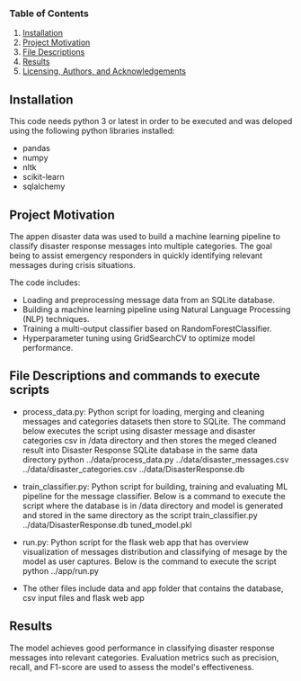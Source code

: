 ### Table of Contents
1. [Installation](#installation)
2. [Project Motivation](#motivation)
3. [File Descriptions](#files)
4. [Results](#results)
5. [Licensing, Authors, and Acknowledgements](#licensing)

## Installation <a name="installation"></a>
This code needs python 3 or latest in order to be executed and was deloped using the following python libraries installed:

- pandas
- numpy
- nltk
- scikit-learn
- sqlalchemy

## Project Motivation<a name="motivation"></a>
The appen disaster data was used to build a machine learning pipeline to classify disaster response messages into multiple categories. The goal being to assist emergency responders in quickly identifying relevant messages during crisis situations.

The code includes:

- Loading and preprocessing message data from an SQLite database.
- Building a machine learning pipeline using Natural Language Processing (NLP) techniques.
- Training a multi-output classifier based on RandomForestClassifier.
- Hyperparameter tuning using GridSearchCV to optimize model performance.

## File Descriptions and commands to execute scripts <a name="files"></a>
- process_data.py: Python script for loading, merging and cleaning messages and categories datasets then store to SQLite. The command below executes the script using disaster message and disaster categories csv in /data directory and then stores the meged cleaned result into Disaster Response SQLite database in the same data directory
  python ../data/process_data.py ../data/disaster_messages.csv ../data/disaster_categories.csv ../data/DisasterResponse.db
  
- train_classifier.py: Python script for building, training and evaluating ML pipeline for the message classifier. Below is a command to execute the script where the database is in /data directory and model is generated and stored in the same directory as the script
  train_classifier.py ../data/DisasterResponse.db tuned_model.pkl
  
- run.py: Python script for the flask web app that has overview visualization of messages distribution and classifying of mesage by the model as user captures. Below is the command to execute the script
  python ../app/run.py

- The other files include data and app folder that contains the database, csv input files and flask web app  
  
## Results <a name="results"></a>
The model achieves good performance in classifying disaster response messages into relevant categories. Evaluation metrics such as precision, recall, and F1-score are used to assess the model's effectiveness.

